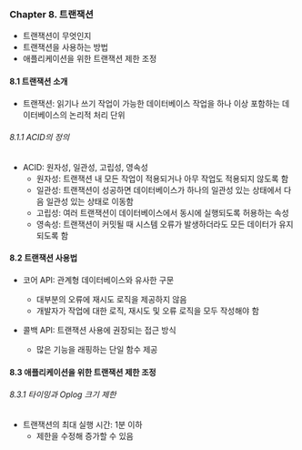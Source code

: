 ### Chapter 8. 트랜잭션
- 트랜잭션이 무엇인지
- 트랜잭션을 사용하는 방법
- 애플리케이션을 위한 트랜잭션 제한 조정

#### 8.1 트랜잭션 소개
- 트랜잭션: 읽기나 쓰기 작업이 가능한 데이터베이스 작업을 하나 이상 포함하는 데이터베이스의 논리적 처리 단위

###### 8.1.1 ACID의 정의
- ACID: 원자성, 일관성, 고립성, 영속성
  - 원자성: 트랜잭션 내 모든 작업이 적용되거나 아무 작업도 적용되지 않도록 함
  - 일관성: 트랜잭션이 성공하면 데이터베이스가 하나의 일관성 있는 상태에서 다음 일관성 있는 상태로 이동함
  - 고립성: 여러 트랜잭션이 데이터베이스에서 동시에 실행되도록 허용하는 속성
  - 영속성: 트랜잭션이 커밋될 때 시스템 오류가 발생하더라도 모든 데이터가 유지되도록 함

#### 8.2 트랜잭션 사용법
- 코어 API: 관계형 데이터베이스와 유사한 구문
  - 대부분의 오류에 재시도 로직을 제공하지 않음
  - 개발자가 작업에 대한 로직, 재시도 및 오류 로직을 모두 작성해야 함

- 콜백 API: 트랜잭션 사용에 권장되는 접근 방식
  - 많은 기능을 래핑하는 단일 함수 제공 


#### 8.3 애플리케이션을 위한 트랜잭션 제한 조정
###### 8.3.1 타이밍과 Oplog 크기 제한
- 트랜잭션의 최대 실행 시간: 1분 이하 
  - 제한을 수정해 증가할 수 있음

